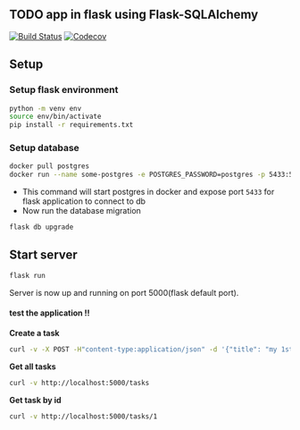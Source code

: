 ## TODO app in flask using Flask-SQLAlchemy
[![Build Status](https://travis-ci.com/syamantm/todo-flask.svg?branch=master)](https://travis-ci.com/syamantm/todo-flask)
[![Codecov](https://img.shields.io/codecov/c/github/syamantm/todo-flask)](https://codecov.io/gh/syamantm/todo-flask)

## Setup

### Setup flask environment
```bash
python -m venv env
source env/bin/activate
pip install -r requirements.txt
```



### Setup database

```bash
docker pull postgres
docker run --name some-postgres -e POSTGRES_PASSWORD=postgres -p 5433:5432 -d postgres
```

* This command will start postgres in docker and expose port `5433` for flask application to connect to db
* Now run the database migration

```bash
flask db upgrade
```

## Start server

```bash
flask run
```
Server is now up and running on port 5000(flask default port).

#### test the application !! 

**Create a task** 
```bash
curl -v -X POST -H"content-type:application/json" -d '{"title": "my 1st task from api", "description":"my 1st task from api"}' http://localhost:5000/tasks
```

**Get all tasks**
```bash
curl -v http://localhost:5000/tasks
```

**Get task by id**
```bash
curl -v http://localhost:5000/tasks/1
```

